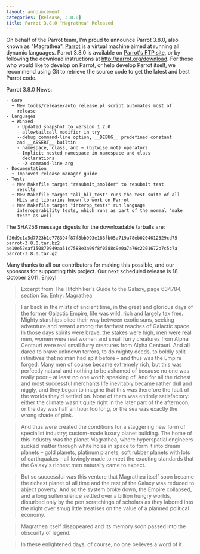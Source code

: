 ```yaml
---
layout: announcement
categories: [Release, 3.8.0]
title: Parrot 3.8.0 "Magrathea" Released
---
```


On behalf of the Parrot team, I'm proud to announce Parrot 3.8.0, also known as
"Magrathea". [Parrot](http://parrot.org/) is a virtual machine aimed at running
all dynamic languages. Parrot 3.8.0 is available on
[Parrot's FTP site](ftp://ftp.parrot.org/pub/parrot/releases/devel/3.8.0/), or
by following the download instructions at http://parrot.org/download. For those
who would like to develop on Parrot, or help develop Parrot itself, we recommend
using Git to retrieve the source code to get the latest and best Parrot code.

Parrot 3.8.0 News:

    - Core
      + New tools/release/auto_release.pl script automates most of
        release
    - Languages
      + Winxed
        - Updated snapshot to version 1.2.0
        - allowtailcall modifier in try
        --debug command-line option, __DEBUG__ predefined constant
        and __ASSERT__ builtin
        - namespace, class, and ~ (bitwise not) operators
        - Implicit nested namespace in namespace and class
          declarations
        - -X command-line arg
    - Documentation
      + Improved release manager guide
    - Tests
      + New Makefile target "resubmit_smolder" to resubmit test
        results
      + New Makefile target "all_hll_test" runs the test suite of all
        HLLs and libraries known to work on Parrot
      + New Makefile target "interop_tests" run language
        interoperability tests, which runs as part of the normal "make
        test" as well

The SHA256 message digests for the downloadable tarballs are:

    f26d9c1a5d7723b1e778394f87f8bb993e188fb05a719a78eb0204612329cd75 parrot-3.8.0.tar.bz2
    ae10e52eaf150870949aa51c7588e3a09f8f0588c9e0a7a76c2201672b7c5c7a parrot-3.8.0.tar.gz

Many thanks to all our contributors for making this possible, and our sponsors
for supporting this project. Our next scheduled release is 18 October 2011.
Enjoy!

> Excerpt from The Hitchhiker's Guide to the Galaxy, page 634784, section 5a.
> Entry: Magrathea

> Far back in the mists of ancient time, in the great and glorious days of the
> former Galactic Empire, life was wild, rich and largely tax free. Mighty
> starships plied their way between exotic suns, seeking adventure and reward
> among the farthest reaches of Galactic space. In those days spirits were brave,
> the stakes were high, men were real men, women were real women and small furry
> creatures from Alpha Centauri were real small furry creatures from Alpha
> Centauri. And all dared to brave unknown terrors, to do mighty deeds, to boldly
> split infinitives that no man had split before – and thus was the Empire forged.
> Many men of course became extremely rich, but this was perfectly natural and
> nothing to be ashamed of because no one was really poor – at least no one worth
> speaking of. And for all the richest and most successful merchants life
> inevitably became rather dull and niggly, and they began to imagine that this
> was therefore the fault of the worlds they'd settled on. None of them was
> entirely satisfactory: either the climate wasn't quite right in the later part
> of the afternoon, or the day was half an hour too long, or the sea was exactly
> the wrong shade of pink.

> And thus were created the conditions for a staggering new form of specialist
> industry; custom-made luxury planet building. The home of this industry was the
> planet Magrathea, where hyperspatial engineers sucked matter through white holes
> in space to form it into dream planets – gold planets, platinum planets, soft
> rubber planets with lots of earthquakes – all lovingly made to meet the exacting
> standards that the Galaxy's richest men naturally came to expect.

> But so successful was this venture that Magrathea itself soon became the richest
> planet of all time and the rest of the Galaxy was reduced to abject poverty. And
> so the system broke down, the Empire collapsed, and a long sullen silence
> settled over a billion hungry worlds, disturbed only by the pen scratchings of
> scholars as they labored into the night over smug little treatises on the value
> of a planned political economy.

> Magrathea itself disappeared and its memory soon passed into the obscurity of
> legend.

> In these enlightened days, of course, no one believes a word of it.
